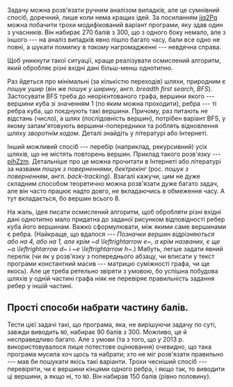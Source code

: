 ﻿Задачу можна розв'язати ручним аналізом випадків, але це сумнівний спосіб, доречний, лише коли нема кращих ідей. За посиланням [jjq2Pq](https://ideone.com/jjq2Pq) можна побачити трохи модифікований варіант програми, яку здав один з учасників. Він набирає 270 балів з 300, що з одного боку немало, але з іншого --- на аналіз випадків явно пішло багато часу, бали все одно не повні, а шукати помилку в *такому* нагромадженні --- невдячна справа.

Щоб уникнути такої ситуації, краще реалізувати осмислений алгоритм, який обробляє різні вхідні дані більш-менш однотипно.

Раз йдеться про мінімальні (за кількістю переходів) шляхи, природним є *пошук ушир* (він же *пошук у ширину*, англ. *breadth first search*, *BFS*). Застосувати BFS треба до неорієнтованого графа, вершини якого --- вершини куба зі значенням 1 (по яким можна проходити), ребра --- ті ребра куба, що поєднують такі вершини. Причому, раз питають не відстань (число), а шлях (послідовність вершин), потрібен варіант BFS, у якому запам'ятовують вершини-попередники та роблять відновлення шляху *зворотнім ходом*. Деталі знайдіть у літературі або Інтернеті.

Інший можливий спосіб --- перебір (наприклад, рекурсивний) усіх шляхів, що не містять повторень вершин. Приклад такого розв'язку --- [pihZzm](https://ideone.com/pihZzm). Детальніше про це можна прочитати в Інтернеті або літературі за назвами *пошук з поверненнями*, *бектрекінг* (рос. *пошук з поверненням*, англ. *back-tracking*). Взагалі кажучи, цим не дуже складним способом теоретично можна розв'язати дуже багато задач, але він часто працює надто довго, не вкладаючись в обмеження часу. А тут вкладається, бо вершин всього 8.

На жаль, ідея писати осмислений алгоритм, щоб обробляти різні вхідні дані однотипно мало придатна до заданої рисунком відповідності ребер куба його вершинам. Важко сформулювати, між якими саме вершинами є ребра. (Найкраще, що вдалося --- *Позначки вершин відрізняються або на 4, або на 1, але крім ~d \leftrightarrow e~, а крім названих, є ще ~a \leftrightarrow d~ і ~e \leftrightarrow h~*.) Мабуть, легше задати явний перелік (чи як у розв'язку з попереднього абзацу, чи вписати у текст програми константний масив --- матрицю суміжності графа, чи ще якось). Але це треба ретельно звіряти з умовою, бо успішна побудова шляхів у одній частині графа ніяк не перевіряє правильність задання ребер у іншій частині.

## Прості способи набрати частину балів.
Тести цієї задачі такі, що програма, яка, не вирішуючи задачу по суті, завжди виводить `NO`, набирає 90 балів з 300. Можливо, це й несправедливо багато. Але з умови (та з того, що у 2013 р. використовувалося лише потестове оцінювання) очевидно, що така програма мусила хоч щось та набрати; хто не міг розв'язати правильно --- мав би пошукати якісь такі варіанти. Трохи чесніший спосіб --- перевіряти, чи є вершини кінцями одного ребра, і якщо так, то виводити ці вершини, а якщо ні, то `NO`. Він набирав 150 балів (рівно половину).
